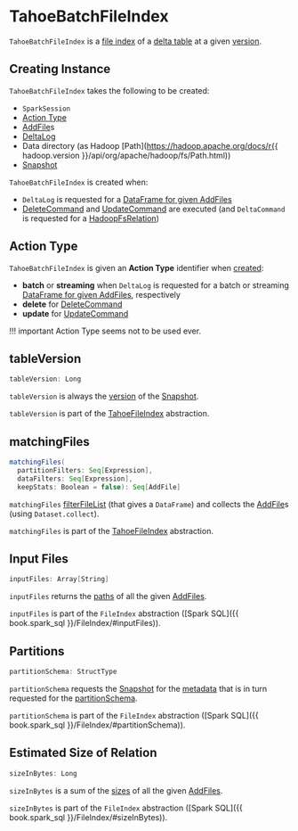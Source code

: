 # TahoeBatchFileIndex

`TahoeBatchFileIndex` is a [file index](TahoeFileIndex.md) of a [delta table](#deltaLog) at a given [version](#snapshot).

## Creating Instance

`TahoeBatchFileIndex` takes the following to be created:

* <span id="spark"> `SparkSession`
* [Action Type](#actionType)
* <span id="addFiles"> [AddFile](AddFile.md)s
* <span id="deltaLog"> [DeltaLog](DeltaLog.md)
* <span id="path"> Data directory (as Hadoop [Path](https://hadoop.apache.org/docs/r{{ hadoop.version }}/api/org/apache/hadoop/fs/Path.html))
* <span id="snapshot"> [Snapshot](Snapshot.md)

`TahoeBatchFileIndex` is created when:

* `DeltaLog` is requested for a [DataFrame for given AddFiles](DeltaLog.md#createDataFrame)
* [DeleteCommand](commands/DeleteCommand.md) and [UpdateCommand](commands/UpdateCommand.md) are executed (and `DeltaCommand` is requested for a [HadoopFsRelation](commands/DeltaCommand.md#buildBaseRelation))

## <span id="actionType"> Action Type

`TahoeBatchFileIndex` is given an **Action Type** identifier when [created](#creating-instance):

* **batch** or **streaming** when `DeltaLog` is requested for a batch or streaming [DataFrame for given AddFiles](DeltaLog.md#createDataFrame), respectively
* **delete** for [DeleteCommand](commands/DeleteCommand.md)
* **update** for [UpdateCommand](commands/UpdateCommand.md)

!!! important
    Action Type seems not to be used ever.

## <span id="tableVersion"> tableVersion

```scala
tableVersion: Long
```

`tableVersion` is always the [version](Snapshot.md#version) of the [Snapshot](#snapshot).

`tableVersion` is part of the [TahoeFileIndex](TahoeFileIndex.md#tableVersion) abstraction.

## <span id="matchingFiles"> matchingFiles

```scala
matchingFiles(
  partitionFilters: Seq[Expression],
  dataFilters: Seq[Expression],
  keepStats: Boolean = false): Seq[AddFile]
```

`matchingFiles` [filterFileList](DeltaLog.md#filterFileList) (that gives a `DataFrame`) and collects the [AddFile](AddFile.md)s (using `Dataset.collect`).

`matchingFiles` is part of the [TahoeFileIndex](TahoeFileIndex.md#matchingFiles) abstraction.

## <span id="inputFiles"> Input Files

```scala
inputFiles: Array[String]
```

`inputFiles` returns the [paths](AddFile.md#path) of all the given [AddFiles](#addFiles).

`inputFiles` is part of the `FileIndex` abstraction ([Spark SQL]({{ book.spark_sql }}/FileIndex/#inputFiles)).

## <span id="partitionSchema"> Partitions

```scala
partitionSchema: StructType
```

`partitionSchema` requests the [Snapshot](#snapshot) for the [metadata](Snapshot.md#metadata) that is in turn requested for the [partitionSchema](Metadata.md#partitionSchema).

`partitionSchema` is part of the `FileIndex` abstraction ([Spark SQL]({{ book.spark_sql }}/FileIndex/#partitionSchema)).

## <span id="sizeInBytes"> Estimated Size of Relation

```scala
sizeInBytes: Long
```

`sizeInBytes` is a sum of the [sizes](AddFile.md#size) of all the given [AddFiles](#addFiles).

`sizeInBytes` is part of the `FileIndex` abstraction ([Spark SQL]({{ book.spark_sql }}/FileIndex/#sizeInBytes)).
